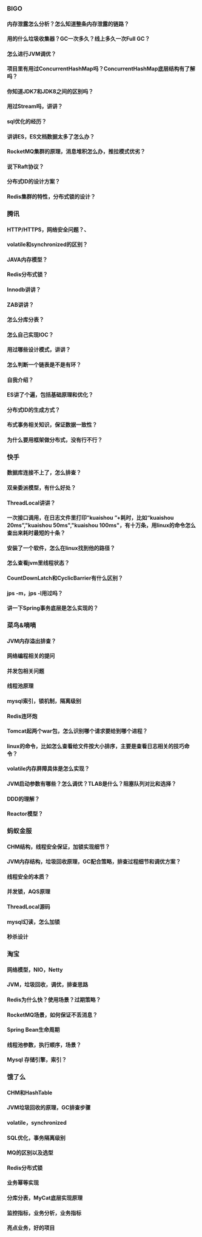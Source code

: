 ### BIGO


#### 内存泄露怎么分析？怎么知道整条内存泄露的链路？


#### 用的什么垃圾收集器？GC一次多久？线上多久一次Full GC？


#### 怎么进行JVM调优？


#### 项目里有用过ConcurrentHashMap吗？ConcurrentHashMap底层结构有了解吗？


#### 你知道JDK7和JDK8之间的区别吗？


#### 用过Stream吗，讲讲？


#### sql优化的经历？


#### 讲讲ES，ES文档数据太多了怎么办？


#### RocketMQ集群的原理，消息堆积怎么办，推拉模式优劣？


#### 说下Raft协议？


#### 分布式ID的设计方案？


#### Redis集群的特性，分布式锁的设计？


### 腾讯


#### HTTP/HTTPS，网络安全问题？、


#### volatile和synchronized的区别？


#### JAVA内存模型？


#### Redis分布式锁？


#### Innodb讲讲？


#### ZAB讲讲？


#### 怎么分库分表？


#### 怎么自己实现IOC？


#### 用过哪些设计模式，讲讲？


#### 怎么判断一个链表是不是有环？


#### 自我介绍？


#### ES讲了个遍，包括基础原理和优化？


#### 分布式ID的生成方式？


#### 布式事务相关知识，保证数据一致性？


#### 为什么要用框架做分布式，没有行不行？


### 快手


#### 数据库连接不上了，怎么排查？


#### 双亲委派模型，有什么好处？


#### ThreadLocal讲讲？


#### 一次接口调用，在日志文件里打印”kuaishou ”+耗时，比如“kuaishou 20ms”,"kuaishou 50ms","kuaishou 100ms"，有十万条，用linux的命令怎么查出来耗时最短的十条？


#### 安装了一个软件，怎么在linux找到他的路径？


#### 怎么查看jvm里线程状态？


#### CountDownLatch和CyclicBarrier有什么区别？


#### jps -m，jps -l用过吗？


#### 讲一下Spring事务底层是怎么实现的？


### 菜⻦&嘀嘀


#### JVM内存溢出排查？


#### 网络编程相关的提问


#### 并发包相关问题


#### 线程池原理


#### mysql索引，锁机制，隔离级别


#### Redis连环炮


#### Tomcat起两个war包，怎么识别哪个请求要给到哪个进程？


#### linux的命令，比如怎么查看给文件按大小排序，主要是查看日志相关的技巧命令？


#### volatile内存屏障具体是怎么实现？


#### JVM启动参数有哪些？怎么调优？TLAB是什么？阻塞队列对比和选择？


#### DDD的理解？


#### Reactor模型？


### 蚂蚁金服


#### CHM结构，线程安全保证，加锁实现细节？


#### JVM内存结构，垃圾回收原理，GC配合策略，排查过程细节和调优方案？


#### 线程安全的本质？


#### 并发锁，AQS原理


#### ThreadLocal源码


#### mysql幻读，怎么加锁


#### 秒杀设计


### 淘宝


#### 网络模型，NIO，Netty


#### JVM，垃圾回收，调优，排查思路


#### Redis为什么快？使用场景？过期策略？


#### RocketMQ场景，如何保证不丢消息？


#### Spring Bean生命周期


#### 线程池参数，执行顺序，场景？


#### Mysql 存储引擎，索引？


### 饿了么


#### CHM和HashTable


#### JVM垃圾回收的原理，GC排查步骤


#### volatile，synchronized


#### SQL优化，事务隔离级别


#### MQ的区别以及选型


#### Redis分布式锁


#### 业务幂等实现


#### 分库分表，MyCat底层实现原理


#### 监控指标，业务分析，业务指标


#### 亮点业务，好的项目


